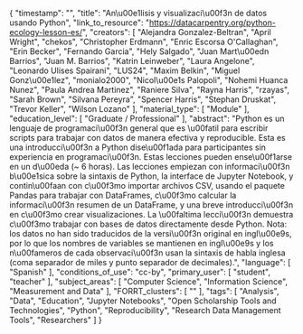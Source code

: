 {
    "timestamp": "",
    "title": "An\u00e1lisis y visualizaci\u00f3n de datos usando Python",
    "link_to_resource": "https://datacarpentry.org/python-ecology-lesson-es/",
    "creators": [
        "Alejandra Gonzalez-Beltran",
        "April Wright",
        "chekos",
        "Christopher Erdmann",
        "Enric Escorsa O'Callaghan",
        "Erin Becker",
        "Fernando Garcia",
        "Hely Salgado",
        "Juan Mart\u00edn Barrios",
        "Juan M. Barrios",
        "Katrin Leinweber",
        "Laura Angelone",
        "Leonardo Ulises Spairani",
        "LUS24",
        "Maxim Belkin",
        "Miguel Gonz\u00e1lez",
        "monialo2000",
        "Nicol\u00e1s Palopoli",
        "Nohemi Huanca Nunez",
        "Paula Andrea Martinez",
        "Raniere Silva",
        "Rayna Harris",
        "rzayas",
        "Sarah Brown",
        "Silvana Pereyra",
        "Spencer Harris",
        "Stephan Druskat",
        "Trevor Keller",
        "Wilson Lozano"
    ],
    "material_type": [
        "Module"
    ],
    "education_level": [
        "Graduate / Professional"
    ],
    "abstract": "Python es un lenguaje de programaci\u00f3n general que es \u00fatil para escribir scripts para trabajar con datos de manera efectiva y reproducible. Esta es una introducci\u00f3n a Python dise\u00f1ada para participantes sin experiencia en programaci\u00f3n. Estas lecciones pueden ense\u00f1arse en un d\u00eda (~ 6 horas). Las lecciones empiezan con informaci\u00f3n b\u00e1sica sobre la sintaxis de Python, la interface de Jupyter Notebook, y contin\u00faan con c\u00f3mo importar archivos CSV, usando el paquete Pandas para trabajar con DataFrames, c\u00f3mo calcular la informaci\u00f3n resumen de un DataFrame, y una breve introducci\u00f3n en c\u00f3mo crear visualizaciones. La \u00faltima lecci\u00f3n demuestra c\u00f3mo trabajar con bases de datos directamente desde Python. Nota: los datos no han sido traducidos de la versi\u00f3n original en ingl\u00e9s, por lo que los nombres de variables se mantienen en ingl\u00e9s y los n\u00fameros de cada observaci\u00f3n usan la sintaxis de habla inglesa (coma separador de miles y punto separador de decimales).",
    "language": [
        "Spanish"
    ],
    "conditions_of_use": "cc-by",
    "primary_user": [
        "student",
        "teacher"
    ],
    "subject_areas": [
        "Computer Science",
        "Information Science",
        "Measurement and Data"
    ],
    "FORRT_clusters": [
        ""
    ],
    "tags": [
        "Analysis",
        "Data",
        "Education",
        "Jupyter Notebooks",
        "Open Scholarship Tools and Technologies",
        "Python",
        "Reproducibility",
        "Research Data Management Tools",
        "Researchers"
    ]
}